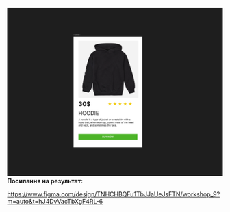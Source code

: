 ![Logo](workshop_9.png)
**Посилання на результат:**

https://www.figma.com/design/TNHCHBQFu1TbJJaUeJsFTN/workshop_9?m=auto&t=hJ4DvVacTbXgF4RL-6
